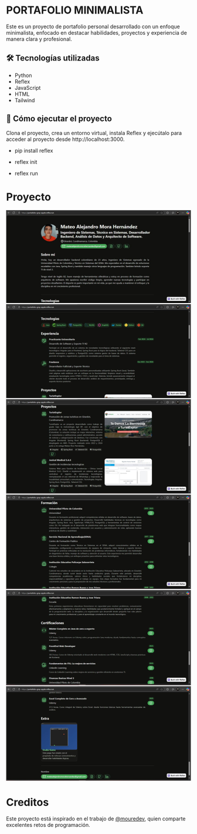 # PORTAFOLIO MINIMALISTA

Este es un proyecto de portafolio personal desarrollado con un enfoque minimalista, enfocado en destacar habilidades, proyectos y experiencia de manera clara y profesional.

## 🛠 Tecnologías utilizadas

- Python
- Reflex
- JavaScript
- HTML
- Tailwind

## 🚀 Cómo ejecutar el proyecto

Clona el proyecto, crea un entorno virtual, instala Reflex y ejecútalo para acceder al proyecto desde http://localhost:3000.

- pip install reflex

- reflex init

- reflex run

# Proyecto
![Captura de la aplicación](assets/promt1.JPG)
![Captura de la aplicación](assets/promt2.JPG)
![Captura de la aplicación](assets/promt3.JPG)
![Captura de la aplicación](assets/promt4.JPG)
![Captura de la aplicación](assets/promt5.JPG)
![Captura de la aplicación](assets/promt6.JPG)

# Creditos

Este proyecto está inspirado en el trabajo de [@mouredev](https://github.com/mouredev), quien comparte excelentes retos de programación.


